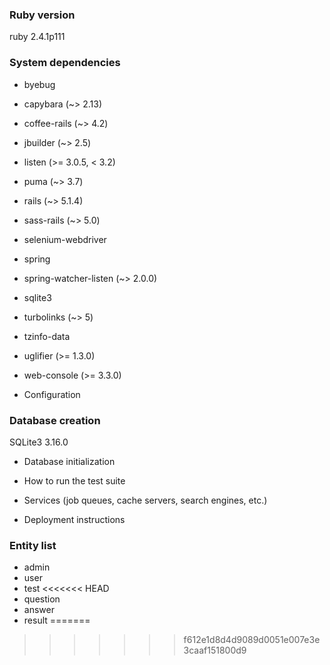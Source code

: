 ### Ruby version
ruby 2.4.1p111

### System dependencies
* byebug
* capybara (~> 2.13)
* coffee-rails (~> 4.2)
* jbuilder (~> 2.5)
* listen (>= 3.0.5, < 3.2)
* puma (~> 3.7)
* rails (~> 5.1.4)
* sass-rails (~> 5.0)
* selenium-webdriver
* spring
* spring-watcher-listen (~> 2.0.0)
* sqlite3
* turbolinks (~> 5)
* tzinfo-data
* uglifier (>= 1.3.0)
* web-console (>= 3.3.0)

* Configuration

### Database creation
  SQLite3 3.16.0

* Database initialization

* How to run the test suite

* Services (job queues, cache servers, search engines, etc.)

* Deployment instructions

### Entity list
* admin
* user
* test
<<<<<<< HEAD
* question
* answer
* result
=======
>>>>>>> f612e1d8d4d9089d0051e007e3e3caaf151800d9


